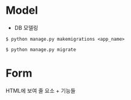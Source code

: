 # Model
- DB 모델링

`$ python manage.py makemigrations <app_name>`

`$ python manage.py migrate`

# Form
HTML에 보여 줄 요소 + 기능들


